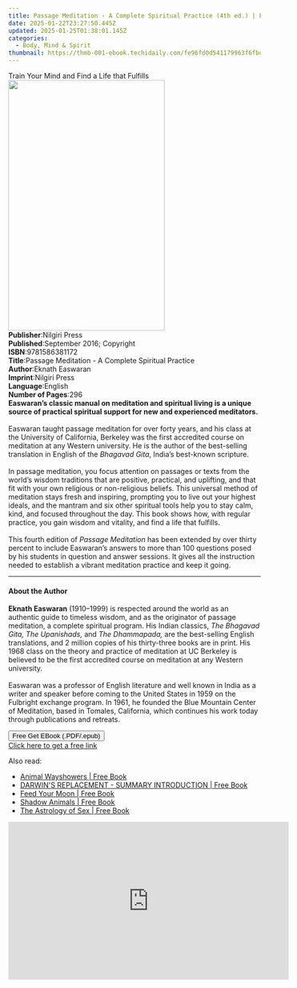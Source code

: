 ```yaml
---
title: Passage Meditation - A Complete Spiritual Practice (4th ed.) | Free Book
date: 2025-01-22T23:27:50.445Z
updated: 2025-01-25T01:38:01.145Z
categories:
  - Body, Mind & Spirit
thumbnail: https://thmb-001-ebook.techidaily.com/fe96fd0d541179963f6fbe77806f7aa76fadadba2b9a05bc0a8d3d793cee02a2.jpg
---
```

<main id="book-container">
  <div class="flex flex-col">
    <div class="book-brief flex-1 py-6 px-4 sm:p-6 md:py-10 md:px-8">
      <!-- brief-->
      <div class="book-brief-main">
        Train Your Mind and Find a Life that Fulfills
      </div>
    </div>
    <div
      class="book-meta-info flex-1 grid gap-4 col-start-1 col-end-3 row-start-1 sm:mb-6 sm:grid-cols-4 lg:gap-6 lg:col-start-2 lg:row-end-6 lg:row-span-6 lg:mb-0"
    >
      <div
        class="book-meta-info-left place-content-center mt-4 p-4 text-sm leading-6 col-start-2 col-span-2 dark:text-slate-400"
      >
        <img
          class="w-full h-500 object-cover rounded-lg sm:h-255 sm:col-span-2 lg:col-span-full"
          src="https://img-001-ebook.techidaily.com/cfc8fe35bb1734ea45c8379ba3bacb2de1bbdfb8bb0240d3a816c600169bde56.jpg"
          alt=""
          width="312"
          height="500"
        />
      </div>
      <div
        class="book-meta-info-right mt-2 col-start-1 row-start-2 col-span-3 self-center"
      >
        <!-- meta data  -->
        <div class="flex flex-col px-4 md:px-8">
          <div class="flex-1">
            <strong>Publisher</strong>:<span class="px-2">Nilgiri Press</span>
          </div>
          <div class="flex-1">
            <strong>Published</strong>:<span class="px-2"
              >September 2016; Copyright</span
            >
          </div>
          <div class="flex-1">
            <strong>ISBN</strong>:<span class="px-2">9781586381172</span>
          </div>
          <div class="flex-1">
            <strong>Title</strong>:<span class="px-2"
              >Passage Meditation - A Complete Spiritual Practice</span
            >
          </div>
          <div class="flex-1">
            <strong>Author</strong>:<span class="px-2">Eknath Easwaran</span>
          </div>
          <div class="flex-1">
            <strong>Imprint</strong>:<span class="px-2">Nilgiri Press</span>
          </div>
          <div class="flex-1">
            <strong>Language</strong>:<span class="px-2">English</span>
          </div>
          <div class="flex-1">
            <strong>Number of Pages</strong>:<span class="px-2">296</span>
          </div>
        </div>
      </div>
    </div>
    <div class="book-description flex-1 py-6 px-4 sm:p-6 md:py-10 md:px-8">
      <div class="book-description-main">
        <div accordion-content="" id="description">
          <b
            >Easwaran’s classic manual on meditation and spiritual living is a
            unique source of practical spiritual support for new and experienced
            meditators.</b
          ><br /><br />Easwaran taught passage meditation for over forty years,
          and his class at the University of California, Berkeley was the first
          accredited course on meditation at any Western university. He is the
          author of the best-selling translation in English of the&nbsp;<i
            >Bhagavad Gita</i
          >, India’s best-known scripture.<br /><br />In passage meditation, you
          focus attention on passages or texts from the world’s wisdom
          traditions that are positive, practical, and uplifting, and that fit
          with your own religious or non-religious beliefs. This universal
          method of meditation stays fresh and inspiring, prompting you to live
          out your highest ideals, and the mantram and six other spiritual tools
          help you to stay calm, kind, and focused throughout the day. This book
          shows how, with regular practice, you gain wisdom and vitality, and
          find a life that fulfills.<br /><br />This fourth edition of&nbsp;<i
            >Passage Meditation</i
          >&nbsp;has been extended by over thirty percent to include Easwaran’s
          answers to more than 100 questions posed by his students in question
          and answer sessions. It gives all the instruction needed to establish
          a vibrant meditation practice and keep it going.
        </div>
        <div class="accordion-fader"></div>
      </div>
    </div>
    <div class="book-excerpts flex-1 py-6 px-4 sm:p-6 md:py-10 md:px-8">
      <!-- excerpts-->
      <div class="book-excerpts-main">
        <hr />
        <h4 class="placeholder placeholder-heading">
          <span>About the Author</span>
        </h4>
        <p>
          <b>Eknath Easwaran</b> (1910–1999) is respected around the world as an
          authentic guide to timeless wisdom, and as the originator of passage
          meditation, a complete spiritual program. His Indian classics,
          <i>The Bhagavad Gita, The Upanishads,</i> and
          <i>The Dhammapada,</i> are the best-selling English translations, and
          2 million copies of his thirty-three books are in print. His 1968
          class on the theory and practice of meditation at UC Berkeley is
          believed to be the first accredited course on meditation at any
          Western university.<br /><br />Easwaran was a professor of English
          literature and well known in India as a writer and speaker before
          coming to the United States in 1959 on the Fulbright exchange program.
          In 1961, he founded the Blue Mountain Center of Meditation, based in
          Tomales, California, which continues his work today through
          publications and retreats.
        </p>
      </div>
    </div>
    <div
      class="book-about-author flex-1 py-6 px-4 sm:p-6 md:py-10 md:px-8"
    ></div>
    <div class="book-free-get flex-1 py-6 px-4 sm:p-6 md:py-10 md:px-8">
      <button
        id="btn-free-get"
        class="bg-blue-500 hover:bg-blue-700 text-white font-bold py-2 px-4 rounded"
      >
        Free Get EBook (.PDF/.epub)
      </button>
      <div id="countdown-display" class="px-2 text-lg mt-2"></div>
      <a
        id="free-link"
        class="hidden bg-blue-500 hover:bg-blue-700 text-white font-bold py-2 px-4 rounded"
        href="https://www.ebooks.com/en-us/book/96466876/passage-meditation-a-complete-spiritual-practice/eknath-easwaran/"
        target="_blank"
        >Click here to get a free link</a
      >
    </div>
    <script>
      let countdownTime = 0;
      let countdownInterval = null;
      document
        .getElementById('btn-free-get')
        .addEventListener('click', startCountdown);
      function startCountdown() {
        countdownTime = new Date().getTime() + 60000 * 3;
        countdownInterval = setInterval(updateCountdown, 1000);
        document.getElementById('btn-free-get').disabled = true;
        document
          .getElementById('btn-free-get')
          .classList.add('bg-gray-500', 'cursor-not-allowed');
      }
      function updateCountdown() {
        let currentTime = new Date().getTime();
        let timeLeft = countdownTime - currentTime;
        let secondsLeft = Math.floor(timeLeft / 1000);
        document.getElementById('countdown-display').innerHTML =
          `Remaining time: ${secondsLeft} seconds.`;
        if (secondsLeft <= 0) {
          clearInterval(countdownInterval);
          document.getElementById('btn-free-get').classList.add('hidden');
          document.getElementById('free-link').classList.remove('hidden');
          document.getElementById('countdown-display').innerHTML = '';
        }
      }
    </script>
  </div>
</main>

<ins class="adsbygoogle"
      style="display:block"
      data-ad-client="ca-pub-7571918770474297"
      data-ad-slot="8358498916"
      data-ad-format="auto"
      data-full-width-responsive="true"></ins>
    

<span class="atpl-alsoreadstyle">Also read:</span>
<div><ul>
<li><a href="https://novels-ebooks.techidaily.com/210500794-9781591434443-animal-wayshowers/"><u>Animal Wayshowers | Free Book</u></a></li>
<li><a href="https://novels-ebooks.techidaily.com/210500296-9781999209780-darwins-replacement-summary-introduction/"><u>DARWIN'S REPLACEMENT - SUMMARY INTRODUCTION | Free Book</u></a></li>
<li><a href="https://novels-ebooks.techidaily.com/210500297-9781736597217-feed-your-moon/"><u>Feed Your Moon | Free Book</u></a></li>
<li><a href="https://novels-ebooks.techidaily.com/210500793-9781591434580-shadow-animals/"><u>Shadow Animals | Free Book</u></a></li>
<li><a href="https://novels-ebooks.techidaily.com/210500600-9781510771833-the-astrology-of-sex/"><u>The Astrology of Sex | Free Book</u></a></li>
</ul></div>

<!-- affiliate ads begin -->
<iframe width="560" height="315" src="https://www.youtube.com/embed/yDuvbv0QOYI?si=byottcEM_Rrvi4EL" title="YouTube video player" frameborder="0" allow="accelerometer; autoplay; clipboard-write; encrypted-media; gyroscope; picture-in-picture; web-share" referrerpolicy="strict-origin-when-cross-origin" allowfullscreen></iframe>
<!-- affiliate ads end -->


